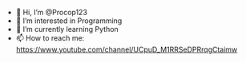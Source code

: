 - 👋 Hi, I’m @Procop123
- 👀 I’m interested in Programming
- 🌱 I’m currently learning Python
- 📫 How to reach me: https://www.youtube.com/channel/UCpuD_M1RRSeDPRrqgCtaimw
